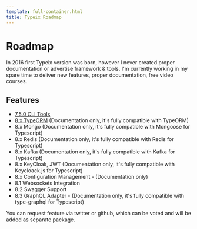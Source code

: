```yaml
---
template: full-container.html
title: Typeix Roadmap
---
```

# Roadmap
In 2016 first Typeix version was born, however I never created proper documentation or advertise framework & tools.
I'm currently working in my spare time to deliver new features, proper documentation, free video courses.

## Features
* [7.5.0 CLI Tools](getting-started.md)
* [8.x TypeORM](documentation/type-orm.md) (Documentation only, it's fully compatible with TypeORM)
* 8.x Mongo (Documentation only, it's fully compatible with Mongoose for Typescript)
* 8.x Redis (Documentation only, it's fully compatible with Redis for Typescript)
* 8.x Kafka (Documentation only, it's fully compatible with Kafka for Typescript)
* 8.x KeyCloak, JWT (Documentation only, it's fully compatible with Keycloack.js for Typescript)
* 8.x Configuration Management - (Documentation only)
* 8.1 Websockets Integration
* 8.2 Swagger Support
* 8.3 GraphQL Adapter - (Documentation only, it's fully compatible with type-graphql for Typescript)


You can request feature via twitter or github, which can be voted and will be added as separate package.
